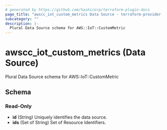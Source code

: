 ```yaml
---
# generated by https://github.com/hashicorp/terraform-plugin-docs
page_title: "awscc_iot_custom_metrics Data Source - terraform-provider-awscc"
subcategory: ""
description: |-
  Plural Data Source schema for AWS::IoT::CustomMetric
---
```


# awscc_iot_custom_metrics (Data Source)

Plural Data Source schema for AWS::IoT::CustomMetric



<!-- schema generated by tfplugindocs -->
## Schema

### Read-Only

- **id** (String) Uniquely identifies the data source.
- **ids** (Set of String) Set of Resource Identifiers.


